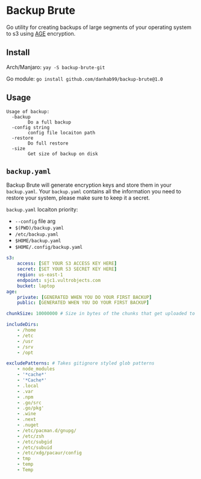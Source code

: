# Backup Brute

Go utility for creating backups of large segments of your operating system to s3 using [AGE](https://github.com/FiloSottile/age) encryption.

## Install

Arch/Manjaro: `yay -S backup-brute-git`

Go module: `go install github.com/danhab99/backup-brute@1.0`

## Usage

```
Usage of backup:
  -backup
    	Do a full backup
  -config string
    	config file locaiton path
  -restore
    	Do full restore
  -size
    	Get size of backup on disk
```

## `backup.yaml`

Backup Brute will generate encryption keys and store them in your `backup.yaml`. Your `backup.yaml` contains all the information you need to restore your system, please make sure to keep it a secret.

`backup.yaml` locaiton priority:

- `--config` file arg
- `$(PWD)/backup.yaml`
- `/etc/backup.yaml`
- `$HOME/backup.yaml`
- `$HOME/.config/backup.yaml`

```yaml
s3:
    access: [SET YOUR S3 ACCESS KEY HERE]
    secret: [SET YOUR S3 SECRET KEY HERE]
    region: us-east-1
    endpoint: sjc1.vultrobjects.com
    bucket: laptop
age:
    private: [GENERATED WHEN YOU DO YOUR FIRST BACKUP]
    public: [GENERATED WHEN YOU DO YOUR FIRST BACKUP]

chunkSize: 10000000 # Size in bytes of the chunks that get uploaded to s3

includeDirs:
    - /home
    - /etc
    - /usr
    - /srv
    - /opt

excludePatterns: # Takes gitignore styled glob patterns
    - node_modules
    - '*cache*'
    - '*Cache*'
    - .local
    - .var
    - .npm
    - .go/src
    - .go/pkg'
    - .wine
    - .next
    - .nuget
    - /etc/pacman.d/gnupg/
    - /etc/zsh
    - /etc/subgid
    - /etc/subuid
    - /etc/xdg/pacaur/config
    - tmp
    - temp
    - Temp
```
